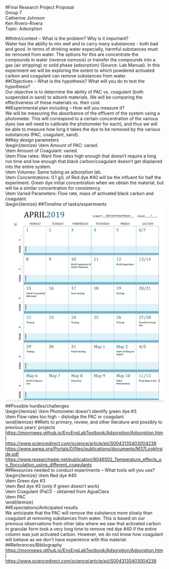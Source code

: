 #Final Research Project Proposal  
Group 7  
Catherine Johnson  
Ken Rivero-Rivera  
Topic: Adsorption  

##Intro/context – What is the problem? Why is it important?  
Water has the ability to mix well and to carry many substances - both bad and good. In terms of drinking water especially, harmful substances must be removed from water. The options for this are concentrate the compounds in water (reverse osmosis) or transfer the compounds into a gas (air stripping) or solid phase (adsorption) (Source: Lab Manual). In this experiment we will be exploring the extent to which powdered activated carbon and coagulant can remove substances from water.  
##Objectives – What is the hypothesis? What will you do to test the hypothesis?  
Our objective is to determine the ability of PAC vs. coagulant (both suspended in sand) to adsorb materials. We will be comparing the effectiveness of these materials vs. their cost.  
##Experimental plan including – How will you measure it?  
We will be measuring the absorbance of the effluent of the system using a photometer. This will correspond to a certain concentration of the various dyes (we will need to calibrate the photometer for each), and thus we will be able to measure how long it takes the dye to be removed by the various substances (PAC, coagulant, sand).  
##Key design parameters  
\begin{itemize}
  \item Amount of PAC: varied.  
  \item Amount of Coagulant: varied.  
  \item Flow rates: Want flow rates high enough that doesn’t require a long run time and low enough that black carbon/coagulant doesn’t get displaced into the entire system.  
  \item Volumes: Same tubing as adsorption lab.  
  \item Concentrations: 0.1 g/L of Red dye #40 will be the influent for half the experiment. Green dye initial concentration when we obtain the material, but will be a similar concentration for consistency.  
  \item Varied Parameters: Flow rate, mass of activated black carbon and coagulant.  
\begin{itemize}
##Timeline of tasks/experiments  
![](https://github.com/klr227/EnvELab/blob/master/calendar_schedule.png)  
##Possible hurdles/challenges  
\begin{itemize}
  \item Photometer doesn’t identify green dye #3  
  \item Flow rates too high - dislodge the PAC or coagulant  
\end{itemize}
##Refs to primary, review, and other literature and possibly to previous years’ projects
https://monroews.github.io/EnvEngLabTextbook/Adsorption/Adsorption.html  
https://www.sciencedirect.com/science/article/pii/S0043135403004238  
https://www.awwa.org/Portals/0/files/publications/documents/M37LookInside.pdf  
https://www.researchgate.net/publication/8046502_Temperature_effects_on_flocculation_using_different_coagulants  
##Resources needed to conduct experiments – What tools will you use?  
\begin{itemize}
  \item Red dye #40  
  \item Green dye #3  
  \item Red dye #3 (only if green doesn’t work)  
  \item Coagulant (PaCl) - obtained from AguaClara  
  \item PAC  
\end{itemize}  
##Expectations/Anticipated results  
We anticipate that the PAC will remove the substance more slowly than coagulant at removing substances from water. This is based on our previous observations from other labs where we saw that activated carbon in granular form took a very long time to remove red dye #40 if the entire column was just activated carbon.  However, we do not know how coagulant will behave as we don't have experience with this material.  
##References/Bibliography  
https://monroews.github.io/EnvEngLabTextbook/Adsorption/Adsorption.html  
https://www.sciencedirect.com/science/article/pii/S0043135403004238  
